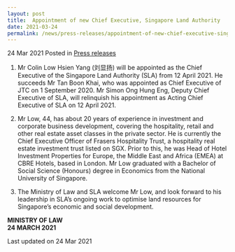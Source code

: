 ```yaml
---
layout: post
title:  Appointment of new Chief Executive, Singapore Land Authority
date: 2021-03-24
permalink: /news/press-releases/appointment-of-new-chief-executive-singapore-land-authority
---
```


24 Mar 2021 Posted in [Press releases](/news/press-releases)

1.  Mr Colin Low Hsien Yang (刘显扬) will be appointed as the Chief Executive of the Singapore Land Authority (SLA) from 12 April 2021. He succeeds Mr Tan Boon Khai, who was appointed as Chief Executive of JTC on 1 September 2020. Mr Simon Ong Hung Eng, Deputy Chief Executive of SLA, will relinquish his appointment as Acting Chief Executive of SLA on 12 April 2021.

2.	Mr Low, 44, has about 20 years of experience in investment and corporate business development, covering the hospitality, retail and other real estate asset classes in the private sector. He is currently the Chief Executive Officer of Frasers Hospitality Trust, a hospitality real estate investment trust listed on SGX. Prior to this, he was Head of Hotel Investment Properties for Europe, the Middle East and Africa (EMEA) at CBRE Hotels, based in London. Mr Low graduated with a Bachelor of Social Science (Honours) degree in Economics from the National University of Singapore.

3.  The Ministry of Law and SLA welcome Mr Low, and look forward to his leadership in SLA’s ongoing work to optimise land resources for Singapore’s economic and social development.


**MINISTRY OF LAW**
<br>**24 MARCH 2021**


<p class="right-side-updated">Last updated on 24 Mar 2021</p>
